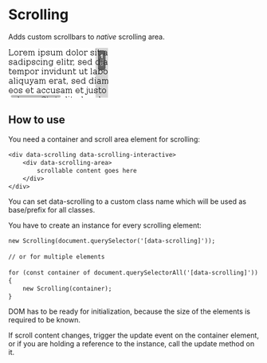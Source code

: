 Scrolling
=========

Adds custom scrollbars to *native* scrolling area.

<!--- keep screenshot image size at about 200x100 -->
![Screenshot](https://github.com/inta/scrolling/raw/master/screen.png)

How to use
----------

You need a container and scroll area element for scrolling:

	<div data-scrolling data-scrolling-interactive>
		<div data-scrolling-area>
			scrollable content goes here
		</div>
	</div>

You can set data-scrolling to a custom class name which will be used as
base/prefix for all classes.

You have to create an instance for every scrolling element:

	new Scrolling(document.querySelector('[data-scrolling]'));

	// or for multiple elements

	for (const container of document.querySelectorAll('[data-scrolling]')) {
		new Scrolling(container);
	}

DOM has to be ready for initialization, because the size of the elements is
required to be known.

If scroll content changes, trigger the update event on the container element,
or if you are holding a reference to the instance, call the update method on it.
